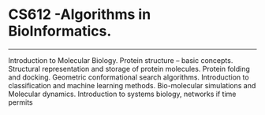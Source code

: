 # CS612 -Algorithms in BioInformatics.
************************************************************

Introduction to Molecular Biology.
Protein structure – basic concepts.
Structural representation and storage of protein molecules.
Protein folding and docking.
Geometric conformational search algorithms.
Introduction to classification and machine learning methods.
Bio-molecular simulations and Molecular dynamics.
Introduction to systems biology, networks if time permits
